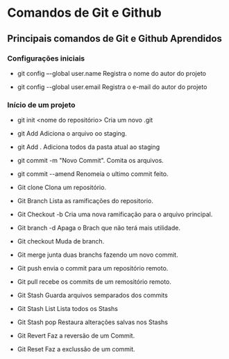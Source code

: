 # Comandos de Git e Github

## Principais comandos de Git e Github Aprendidos

### Configurações iniciais
- git config –-global user.name <nome>
Registra o nome do autor do projeto

- git config --global user.email <email>
Registra o e-mail do autor do projeto

### Início de um projeto

- git init <nome do repositório>
Cria um novo .git

- git Add <nome do arquivo>
Adiciona o arquivo oo staging.

- git Add .
Adiciona todos da pasta atual ao staging

- git commit -m "Novo Commit".
Comita os arquivos.

- git commit --amend
Renomeia o ultimo commit feito.

- Git clone <URL do projeto>
Clona um repositório.

- Git Branch
Lista as ramificações do repositorio.

- Git Checkout -b <nome da Branch>
Cria uma nova ramificação para o arquivo principal.


- Git branch -d <nome da Branch>
Apaga o Brach que não terá mais utilidade.

- Git checkout <nome da Branch>
Muda de branch.

- Git merge
junta duas branchs fazendo um novo commit.

- Git push 
envia o commit para um repositório remoto.

- Git pull 
recebe os commits de um remositório remoto.

- Git Stash
Guarda arquivos semparados dos commits

- Git Stash List
Lista todos os Stashs

- Git Stash pop
Restaura alterações salvas nos Stashs

- Git Revert <hash code>
Faz a reversão de um Commit.

- Git Reset
Faz a exclussão de um commit.
